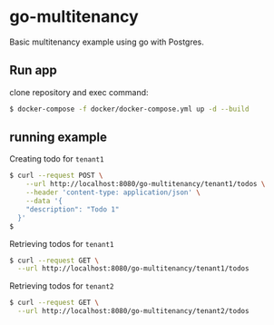# go-multitenancy

Basic multitenancy example using go with Postgres.

## Run app

clone repository and exec command: 

```bash
$ docker-compose -f docker/docker-compose.yml up -d --build
```

## running example

Creating todo for `tenant1`
```bash
$ curl --request POST \
    --url http://localhost:8080/go-multitenancy/tenant1/todos \
    --header 'content-type: application/json' \
    --data '{
  	"description": "Todo 1"
  }'
$ 
```

Retrieving todos for `tenant1`
```bash
$ curl --request GET \
  --url http://localhost:8080/go-multitenancy/tenant1/todos
```

Retrieving todos for `tenant2`
```bash
$ curl --request GET \
  --url http://localhost:8080/go-multitenancy/tenant2/todos
```

